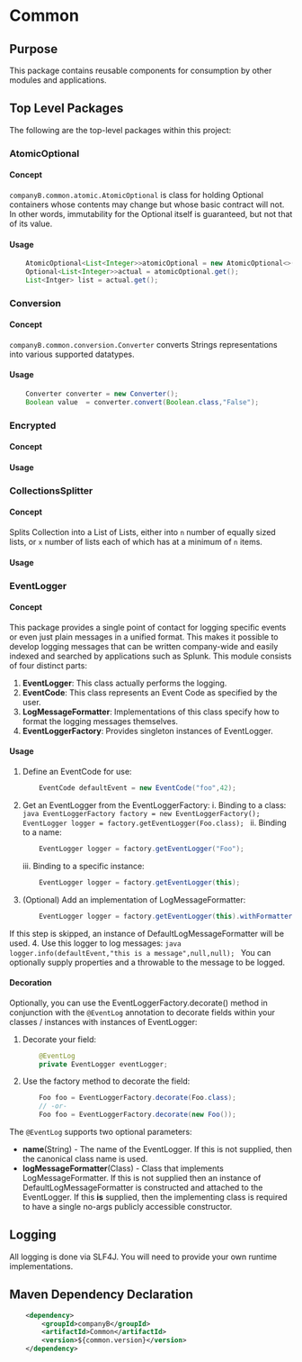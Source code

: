 # Common

## Purpose
This package contains reusable components for consumption by other modules and applications.

## Top Level Packages
The following are the top-level packages within this project:

### AtomicOptional

#### Concept
`companyB.common.atomic.AtomicOptional` is class for holding Optional containers whose contents may change but whose basic contract will not. In other words, immutability for the Optional itself is guaranteed, but not that of its value.

#### Usage
```java
    AtomicOptional<List<Integer>>atomicOptional = new AtomicOptional<>(Arrays.asList(1,2,3));
    Optional<List<Integer>>actual = atomicOptional.get();
    List<Intger> list = actual.get();
```
### Conversion

#### Concept
`companyB.common.conversion.Converter` converts Strings representations into various supported datatypes.

#### Usage
```java
    Converter converter = new Converter();
    Boolean value  = converter.convert(Boolean.class,"False");
```

### Encrypted

#### Concept


#### Usage

### CollectionsSplitter

#### Concept
Splits Collection into a List of Lists, either into `n` number of equally sized lists, or `x` number of lists each of which
has at a minimum of `n` items.

#### Usage

### EventLogger

#### Concept
This package provides a single point of contact for logging specific events or even just plain messages in a unified
format. This makes it possible to develop logging messages that can be written company-wide and easily indexed and
searched by applications such as Splunk. This module consists of four distinct parts:

1. **EventLogger**: This class actually performs the logging.
2. **EventCode**: This class represents an Event Code as specified by the user.
3. **LogMessageFormatter**: Implementations of this class specify how to format the logging messages themselves.
4. **EventLoggerFactory**: Provides singleton instances of EventLogger.

#### Usage
1. Define an EventCode for use:
    ```java
        EventCode defaultEvent = new EventCode("foo",42);
    ```
2. Get an EventLogger from the EventLoggerFactory:
    i. Binding to a class:
        ```java
            EventLoggerFactory factory = new EventLoggerFactory();
            EventLogger logger = factory.getEventLogger(Foo.class);
        ```
    ii. Binding to a name:
    ```java
        EventLogger logger = factory.getEventLogger("Foo");
    ```
    iii. Binding to a specific instance:
    ```java
        EventLogger logger = factory.getEventLogger(this);
    ```
3. (Optional) Add an implementation of LogMessageFormatter:
    ```java
        EventLogger logger = factory.getEventLogger(this).withFormatter(new CustomMessageFormatter());
    ```
If this step is skipped, an instance of DefaultLogMessageFormatter will be used.
4.  Use this logger to log messages:
    ```java
        logger.info(defaultEvent,"this is a message",null,null);
    ```
    You can optionally supply properties and a throwable to the message to be logged.

#### Decoration
Optionally, you can use the EventLoggerFactory.decorate() method in conjunction with the `@EventLog` annotation to decorate
fields within your classes / instances with instances of EventLogger:
1.  Decorate your field:
    ```java
        @EventLog
        private EventLogger eventLogger;
    ```
2.  Use the factory method to decorate the field:
    ```java
        Foo foo = EventLoggerFactory.decorate(Foo.class);
        // -or-
        Foo foo = EventLoggerFactory.decorate(new Foo());
     ```
The `@EventLog` supports two optional parameters:
*   **name**(String)  - The name of the EventLogger. If this is not supplied, then the canonical class name is used.
*   **logMessageFormatter**(Class) - Class that implements LogMessageFormatter.
    If this is not supplied then an instance of DefaultLogMessageFormatter is constructed and attached to the EventLogger.
    If this **is** supplied, then the implementing class is required to have a single no-args publicly accessible constructor.

## Logging
All logging is done via SLF4J. You will need to provide your own runtime implementations.

## Maven Dependency Declaration
```xml
    <dependency>
        <groupId>companyB</groupId>
        <artifactId>Common</artifactId>
        <version>${common.version}</version>
    </dependency>
```